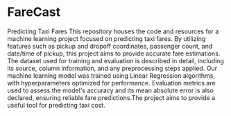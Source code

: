 # FareCast
Predicting Taxi Fares
This repository houses the code and resources for a machine learning project focused on predicting taxi fares. By utilizing features such as pickup and dropoff coordinates, passenger count, and date/time of pickup, this project aims to provide accurate fare estimations. The dataset used for training and evaluation is described in detail, including its source, column information, and any preprocessing steps applied.
Our machine learning model was trained using Linear Regression algorithms, with hyperparameters optimized for performance. Evaluation metrics are used to assess the model's accuracy and its mean absolute error is also declared, ensuring reliable fare predictions.The project aims to provide a useful tool for predicting taxi cost.
